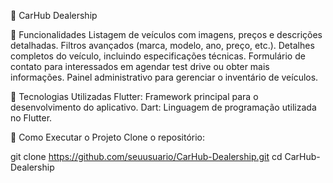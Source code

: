 🚗 CarHub Dealership 

📱 Funcionalidades
Listagem de veículos com imagens, preços e descrições detalhadas.
Filtros avançados (marca, modelo, ano, preço, etc.).
Detalhes completos do veículo, incluindo especificações técnicas.
Formulário de contato para interessados em agendar test drive ou obter mais informações.
Painel administrativo para gerenciar o inventário de veículos.

🚀 Tecnologias Utilizadas
Flutter: Framework principal para o desenvolvimento do aplicativo.
Dart: Linguagem de programação utilizada no Flutter.

🔧 Como Executar o Projeto
Clone o repositório:

git clone https://github.com/seuusuario/CarHub-Dealership.git
cd CarHub-Dealership

